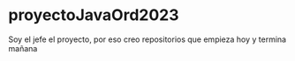 # proyectoJavaOrd2023
Soy el jefe el proyecto, por eso creo repositorios que empieza hoy y termina mañana
